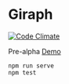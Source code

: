 # Giraph
[![Code Climate](https://codeclimate.com/github/mikeyhogarth/giraph/badges/gpa.svg)](https://codeclimate.com/github/mikeyhogarth/giraph)


Pre-alpha
[Demo](https://mikeyhogarth.github.io/giraph/)
```
npm run serve
npm test
```
